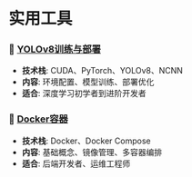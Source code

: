# 实用工具

### 🤖 [YOLOv8训练与部署](./yolov8训练与部署/yolov8.md)
- **技术栈**: CUDA、PyTorch、YOLOv8、NCNN
- **内容**: 环境配置、模型训练、部署优化
- **适合**: 深度学习初学者到进阶开发者

### 🐳 [Docker容器](./docker/docker.md)
- **技术栈**: Docker、Docker Compose
- **内容**: 基础概念、镜像管理、多容器编排
- **适合**: 后端开发者、运维工程师

